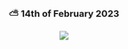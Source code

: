   
<div align='center' >
  
### ⛅ 14th of February 2023

![](https://thumbs.gfycat.com/SeriousFlimsyHorseshoebat-max-1mb.gif)
</div>
 

